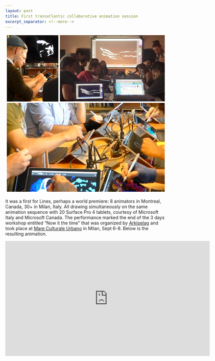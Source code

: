```yaml
---
layout: post
title: First transatlantic collaborative animation session
excerpt_separator: <!--more-->
---
```


<img src="images/2017-09-08-now-is-the-time.png" alt="Mare Cultural Urbano logo">

It was a first for Lines, perhaps a world premiere: 8 animators in Montreal, Canada, 30+ in Milan, Italy. All drawing simultaneously on the same animation sequence with 20 Surface Pro 4 tablets, courtesy of Microsoft Italy and Microsoft Canada. The performance marked the end of the 3 days workshop entitled “Now it the time” that was organized by [Arkipelag](https://arkipelagblog.wordpress.com/) and took place at [Mare Culturale Urbano](http://maremilano.org/) in Milan, Sept 6-8. Below is the resulting animation.

<iframe src="https://player.vimeo.com/video/243465741?loop=1&title=0&byline=0&portrait=0" width="640" height="360" frameborder="0" webkitallowfullscreen mozallowfullscreen allowfullscreen></iframe>

<!--more-->
